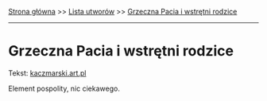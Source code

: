 [Strona główna](../index.md) >> [Lista utworów](../list.md) >> [Grzeczna Pacia i wstrętni rodzice](164.md)

---

# Grzeczna Pacia i wstrętni rodzice

Tekst: [kaczmarski.art.pl](https://www.kaczmarski.art.pl/tworczosc/wiersze/grzeczna-pacia-i-wstretni-rodzice/)

Element pospolity, nic ciekawego.